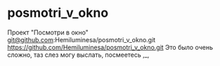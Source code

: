 # posmotri_v_okno
Проект "Посмотри в окно"
git@github.com:Hemiluminesa/posmotri_v_okno.git
https://github.com/Hemiluminesa/posmotri_v_okno.git
Это было очень сложно, таз слез могу выслать, посмеетесь ,_,
